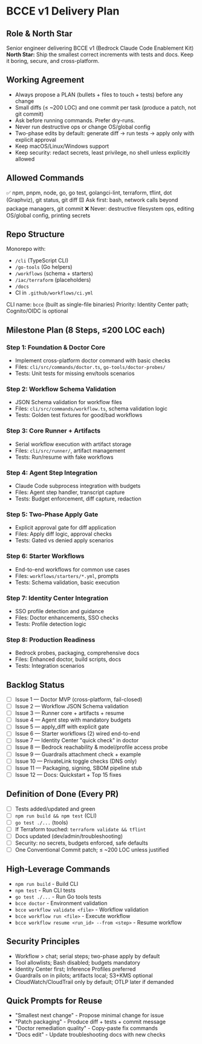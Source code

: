 # BCCE v1 Delivery Plan

## Role & North Star
Senior engineer delivering BCCE v1 (Bedrock Claude Code Enablement Kit)
**North Star:** Ship the smallest correct increments with tests and docs. Keep it boring, secure, and cross-platform.

## Working Agreement
- Always propose a PLAN (bullets + files to touch + tests) before any change
- Small diffs (≤ ~200 LOC) and one commit per task (produce a patch, not git commit)
- Ask before running commands. Prefer dry-runs.
- Never run destructive ops or change OS/global config
- Two-phase edits by default: generate diff → run tests → apply only with explicit approval
- Keep macOS/Linux/Windows support
- Keep security: redact secrets, least privilege, no shell unless explicitly allowed

## Allowed Commands
✅ npm, pnpm, node, go, go test, golangci-lint, terraform, tflint, dot (Graphviz), git status, git diff
🟨 Ask first: bash, network calls beyond package managers, git commit
❌ Never: destructive filesystem ops, editing OS/global config, printing secrets

## Repo Structure
Monorepo with:
- `/cli` (TypeScript CLI)
- `/go-tools` (Go helpers) 
- `/workflows` (schema + starters)
- `/iac/terraform` (placeholders)
- `/docs`
- CI in `.github/workflows/ci.yml`

CLI name: `bcce` (built as single-file binaries)
Priority: Identity Center path; Cognito/OIDC is optional

## Milestone Plan (8 Steps, ≤200 LOC each)

### Step 1: Foundation & Doctor Core
- Implement cross-platform doctor command with basic checks
- Files: `cli/src/commands/doctor.ts`, `go-tools/doctor-probes/`
- Tests: Unit tests for missing env/tools scenarios

### Step 2: Workflow Schema Validation  
- JSON Schema validation for workflow files
- Files: `cli/src/commands/workflow.ts`, schema validation logic
- Tests: Golden test fixtures for good/bad workflows

### Step 3: Core Runner + Artifacts
- Serial workflow execution with artifact storage
- Files: `cli/src/runner/`, artifact management
- Tests: Run/resume with fake workflows

### Step 4: Agent Step Integration
- Claude Code subprocess integration with budgets
- Files: Agent step handler, transcript capture
- Tests: Budget enforcement, diff capture, redaction

### Step 5: Two-Phase Apply Gate
- Explicit approval gate for diff application
- Files: Apply diff logic, approval checks
- Tests: Gated vs denied apply scenarios

### Step 6: Starter Workflows
- End-to-end workflows for common use cases
- Files: `workflows/starters/*.yml`, prompts
- Tests: Schema validation, basic execution

### Step 7: Identity Center Integration
- SSO profile detection and guidance
- Files: Doctor enhancements, SSO checks
- Tests: Profile detection logic

### Step 8: Production Readiness
- Bedrock probes, packaging, comprehensive docs
- Files: Enhanced doctor, build scripts, docs
- Tests: Integration scenarios

## Backlog Status
- [ ] Issue 1 — Doctor MVP (cross-platform, fail-closed)
- [ ] Issue 2 — Workflow JSON Schema validation
- [ ] Issue 3 — Runner core + artifacts + resume  
- [ ] Issue 4 — Agent step with mandatory budgets
- [ ] Issue 5 — apply_diff with explicit gate
- [ ] Issue 6 — Starter workflows (2) wired end-to-end
- [ ] Issue 7 — Identity Center "quick check" in doctor
- [ ] Issue 8 — Bedrock reachability & model/profile access probe
- [ ] Issue 9 — Guardrails attachment check + example
- [ ] Issue 10 — PrivateLink toggle checks (DNS only)
- [ ] Issue 11 — Packaging, signing, SBOM pipeline stub
- [ ] Issue 12 — Docs: Quickstart + Top 15 fixes

## Definition of Done (Every PR)
- [ ] Tests added/updated and green
- [ ] `npm run build && npm test` (CLI)
- [ ] `go test ./...` (tools)  
- [ ] If Terraform touched: `terraform validate && tflint`
- [ ] Docs updated (dev/admin/troubleshooting)
- [ ] Security: no secrets, budgets enforced, safe defaults
- [ ] One Conventional Commit patch; ≤ ~200 LOC unless justified

## High-Leverage Commands
- `npm run build` - Build CLI
- `npm test` - Run CLI tests
- `go test ./...` - Run Go tools tests
- `bcce doctor` - Environment validation
- `bcce workflow validate <file>` - Workflow validation
- `bcce workflow run <file>` - Execute workflow
- `bcce workflow resume <run_id> --from <step>` - Resume workflow

## Security Principles
- Workflow > chat; serial steps; two-phase apply by default
- Tool allowlists; Bash disabled; budgets mandatory  
- Identity Center first; Inference Profiles preferred
- Guardrails on in pilots; artifacts local; S3+KMS optional
- CloudWatch/CloudTrail only by default; OTLP later if demanded

## Quick Prompts for Reuse
- "Smallest next change" - Propose minimal change for issue
- "Patch packaging" - Produce diff + tests + commit message
- "Doctor remediation quality" - Copy-paste fix commands
- "Docs edit" - Update troubleshooting docs with new checks